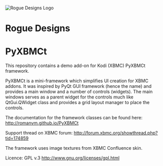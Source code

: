 ![Rogue Designs Logo](https://storage.googleapis.com/stiles-images/RogueLogo-256x158.png)

# Rogue Designs #

**PyXBMCt**
=======

This repository contains a demo add-on for Kodi (XBMC) PyXBMCt framework.

PyXBMCt is a mini-framework which simplifies UI creation for XBMC addons. It was inspired by PyQt GUI framework (hence the name) and provides a main window and a number of controls (widgets). The main windows serves as a parent widget for the controls much like QtGui.QWidget class and provides a grid layout manager to place the controls.

The documentation for the framework classes can be found here: http://romanvm.github.io/PyXBMCt

Support thread on XBMC forum: http://forum.xbmc.org/showthread.php?tid=174859

The framework uses image textures from XBMC Confluence skin.

Licence: GPL v.3 http://www.gnu.org/licenses/gpl.html
